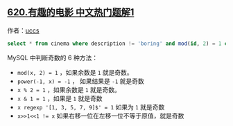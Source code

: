 ## [620.有趣的电影 中文热门题解1](https://leetcode.cn/problems/not-boring-movies/solutions/100000/pan-duan-qi-shu-de-6-chong-fang-fa-by-uc-mgdz)

作者：[uccs](https://leetcode.cn/u/uccs)

```sql
select * from cinema where description != 'boring' and mod(id, 2) = 1 order by rating desc;
```
MySQL 中判断奇数的 6 种方法：
- `mod(x, 2) = 1` ，如果余数是 `1` 就是奇数。
- `power(-1, x) = -1` ， 如果结果是 `-1` 就是奇数
- `x % 2 = 1` ，如果余数是 `1` 就是奇数。
- `x & 1 = 1` ，如果是 `1` 就是奇数
- `x regexp '[1, 3, 5, 7, 9]$' = 1` 如果为 `1` 就是奇数
- `x>>1<<1 != x` 如果右移一位在左移一位不等于原值，就是奇数